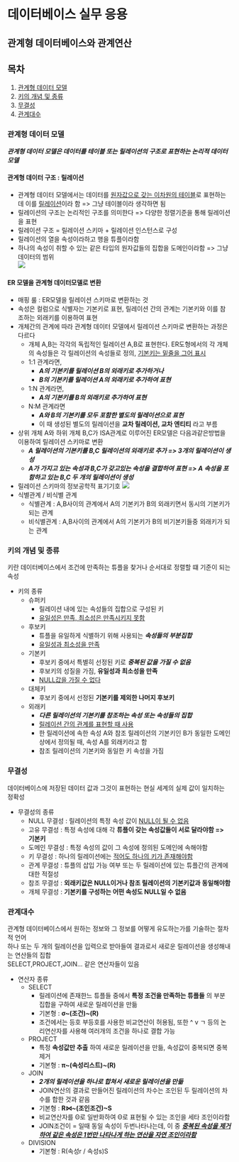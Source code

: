 데이터베이스 실무 응용
=================
관계형 데이터베이스와 관계연산
-----------------------
## 목차
  1. [관계형 데이터 모델]()
  2. [키의 개념 및 종류]()
  3. [무결성]()
  4. [관계대수]()

### 관계형 데이터 모델
***관계형 데이터 모델은 데이터를 테이블 또는 릴레이션의 구조로 표현하는 논리적 데이터모델***

#### 관계형 데이터 구조 : 릴레이션
* 관계형 데이터 모델에서는 데이터를 <u>원자값으로 갖는 이차원의 테이블</u>로 표현하는데 이를 <u>릴레이션</u>이라 함 => 그냥 테이블이라 생각하면 됨
* 릴레이션의 구조는 논리적인 구조를 의미한다 => 다양한 정렬기준을 통해 릴레이션을 표현
* 릴레이션 구조 = 릴레이션 스키마 + 릴레이션 인스턴스로 구성
* 릴레이션의 열을 속성이라하고 행을 튜플이라함
* 하나의 속성이 취할 수 있는 같은 타입의 원자값들의 집합을 도메인이라함 => 그냥 데이터의 범위  
![](http://cfile1.uf.tistory.com/image/2374C041571C8D8303E54F)

#### ER 모델을 관계형 데이터모델로 변환
* 매핑 룰 : ER모델을 릴레이션 스키마로 변환하는 것  
* 속성은 컬럼으로 식별자는 기본키로 표현, 릴레이션 간의 관계는 기본키와 이를 참조하는 외래키를 이용하여 표현  
* 개체간의 관계에 따라 관계형 데이터 모델에서 릴레이션 스키마로 변환하는 과정은 다르다
  * 개체 A,B는 각각의 독립적인 릴레이션 A,B로 표현한다. ER도형에서의 각 개체의 속성들은 각 릴레이션의 속성들로 정의, <U>기본키는 밑줄을 그어 표시</U>
  * 1:1 관계라면,
    * ***A의 기본키를 릴레이션 B의 외래키로 추가하거나***
    * ***B의 기본키를 릴레이션 A의 외래키로 추가하여 표현***
  * 1:N 관계라면,
    * ***A의 기본키를 B의 외래키로 추가하여 표현***
  * N:M 관계라면
    * ***A와 B의 기본키를 모두 포함한 별도의 릴레이션으로 표현***
    * 이 때 생성된 별도의 릴레이션을 **교차 릴레이션, 교차 엔티티** 라고 부름
* 상위 개체 A와 하위 개체 B,C가 ISA관계로 이루어진 ER모델은 다음과같은방법을 이용하여 릴레이션 스키마로 변환
  * ***A 릴레이션의 기본키를 B,C 릴레이션의 외래키로 추가 => 3개의 릴레이션이 생성***
  * ***A가 가지고 있는 속성과 B,C가 갖고있는 속성을 결합하여 표현 => A 속성을 포함하고 있는 B,C 두 개의 릴레이션이 생성***
* 릴레이션 스키마의 정보공학적 표기기호
  ![](http://postfiles13.naver.net/20160925_76/aroaroro_1474742687721xRVVK_PNG/%B5%A5%C0%CC%C5%CD_%B8%F0%B5%A8%B8%B59.png?type=w2)  
* 식별관계 / 비식별 관계
  * 식별관계 : A,B사이의 관계에서 A의 기본키가 B의 외래키면서 동시의 기본키가 되는 관계
  * 비식별관계 : A,B사이의 관계에서 A의 기본키가 B의 비기본키들중 외래키가 되는 관계

### 키의 개념 및 종류
키란 데이터베이스에서 조건에 만족하는 튜플을 찾거나 순서대로 정렬할 떄 기준이 되는 속성
* 키의 종류
  * 슈퍼키
    * 릴레이션 내에 있는 속성들의 집합으로 구성된 키
    * <u>유일성은 만족, 최소성은 만족시키지 못함</u>
  * 후보키
    * 튜플을 유일하게 식별하기 위해 사용되는 ***속성들의 부분집합***
    * <u>유일성과 최소성을 만족</u>
  * 기본키
    * 후보키 중에서 특별히 선정된 키로 ***중복된 값을 가질 수 없음***
    * 후보키의 성질을 가짐, **유일성과 최소성을 만족**
    * <u>NULL값을 가질 수 없다</u>
  * 대체키
    * 후보키 중에서 선정된 **기본키를 제외한 나머지 후보키**
  * 외래키
    * ***다른 릴레이션의 기본키를 참조하는 속성 또는 속성들의 집합***
    * <u>릴레이션 간의 관계를 표현할 때 사용</u>
    * 한 릴레이션에 속한 속성 A와 참조 릴레이션의 기본키인 B가 동일한 도메인 상에서 정의될 때, 속성 A를 외래키라고 함
    * 참조 릴레이션의 기본키와 동일한 키 속성을 가짐

### 무결성
데이터베이스에 저장된 데이터 값과 그것이 표현하는 현실 세계의 실제 값이 일치하는 정확성
* 무결성의 종류
  * NULL 무결성 : 릴레이션의 특정 속성 값이 <u>NULL이 될 수 없음</u>
  * 고유 무결성 : 특정 속성에 대해 각 **튜플이 갖는 속성값들이 서로 달라야함 => 기본키**
  * 도메인 무결성 : 특정 속성의 값이 그 속성에 정의된 도메인에 속해야함
  * 키 무결성 : 하나의 릴레이션에는 <u>적어도 하나의 키가 존재해야함</u>
  * 관계 무결성 : 튜플의 삽입 가능 여부 또는 두 릴레이션에 있는 튜플간의 관계에 대한 적절성  
  * 참조 무결성 : **외래키값은 NULL이거나 참조 릴레이션의 기본키값과 동일해야함**  
  * 개체 무결성 : **기본키를 구성하는 어떤 속성도 NULL일 수 없음**

### 관계대수
관계형 데이터베이스에서 원하는 정보와 그 정보를 어떻게 유도하는가를 기술하는 절차적 언어  
하나 또는 두 개의 릴레이션을 입력으로 받아들여 결과로서 새로운 릴레이션을 생성해내는 연산들의 집합  
SELECT,PROJECT,JOIN... 같은 연산자들이 있음
* 연산자 종류
  * SELECT
    * 릴레이션에 존재한느 튜플들 중에서 **특정 조건을 만족하는 튜플들** 의 부분집합을 구하여 새로운 릴레이션을 만듦
    * 기본형 : **σ~(조건)~(R)**
    * 조건에서는 등호 부등호를 사용한 비교연산이 허용됨, 또한 ^ v ㄱ 등의 논리연산자를 사용해 여러개의 조건을 하나로 결합 가능
  * PROJECT
    * 특정 **속성값만 추출** 하여 새로운 릴레이션을 만듦, 속성값이 중복되면 중복제거
    * 기본형 : **π~(속성리스트)~(R)**
  * JOIN
    * ***2개의 릴레이션을 하나로 합쳐서 새로운 릴레이션을 만듦***
    * JOIN연산의 결과로 만들어진 릴레이션의 차수는 조인된 두 릴레이션의 차수를 합한 것과 같음
    * 기본형 : **R⋈~(조인조건)~S**
    * 비교연산자를 Θ로 일반화하여 Θ로 표현될 수 있는 조인을 세타 조인이라함
    * JOIN조건이 = 일때 동일 속성이 두번나타나는데, 이 중 ***<u>중복된 속성을 제거하여 같은 속성은 1번만 나타나게 하는 연산을 자연 조인이라함</u>***
  * DIVISION
    * 기본형 : R(속성r / 속성s)S
    
